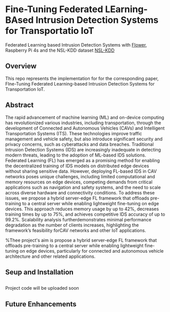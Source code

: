 # Fine-Tuning Federated LEarning-BAsed Intrusion Detection Systems for Transportatio IoT
Federated Learning based Intrusion Detection Systems with [Flower](https://github.com/adap/flower), Raspberry Pi 4s and the NSL-KDD dataset [NSL-KDD](https://www.kaggle.com/datasets/hassan06/nslkdd)

## Overview

This repo represents the implementation for for the corresponding paper, FIne-Tuning Federated Learning-based Intrusion Detection Systems for Transportation IoT. 

## Abstract
The rapid advancement of machine learning (ML) and on-device computing has revolutionized various industries, including transportation, through the development of Connected and Autonomous Vehicles (CAVs) and Intelligent Transportation Systems (ITS). These technologies improve traffic management and vehicle safety, but also introduce significant security and privacy concerns, such as cyberattacks and data breaches. Traditional Intrusion Detection Systems (IDS) are increasingly inadequate in detecting modern threats, leading to the adoption of ML-based IDS solutions. Federated Learning (FL) has emerged as a promising method for enabling the decentralized training of IDS models on distributed edge devices without sharing sensitive data. However, deploying FL-based IDS in CAV networks poses unique challenges, including limited computational and memory resources on edge devices, competing demands from critical applications such as navigation and safety systems, and the need to scale across diverse hardware and connectivity conditions. To address these issues, we propose a hybrid server-edge FL framework that offloads pre-training to a central server while enabling lightweight fine-tuning on edge devices. This approach reduces memory usage by up to 42%, decreases training times by up to 75%, and achieves competitive IDS accuracy of up to 99.2%. Scalability analysis furtherdemonstrates minimal performance degradation as the number of clients increases, highlighting the framework’s feasibility forCAV networks and other IoT applications.



%Thee project's aim is propose a hybrid server-edge FL framework that offloads pre-training to a central server while enabling lightweight fine-tuning on edge devices, particularly for connected and autonomous vehicle architecture and other related applications. 

## Seup and Installation




## 
Project code will be uploaded soon
## Future Enhancements

